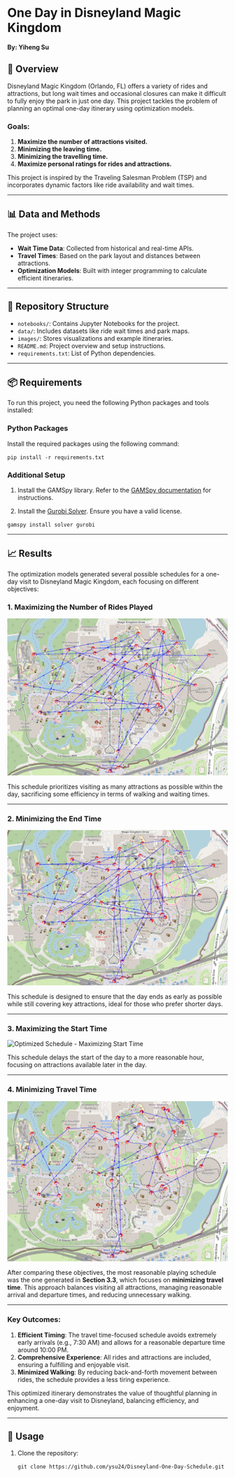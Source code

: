 # One Day in Disneyland Magic Kingdom
**By: Yiheng Su**

## 📖 Overview

Disneyland Magic Kingdom (Orlando, FL) offers a variety of rides and attractions, but long wait times and occasional closures can make it difficult to fully enjoy the park in just one day. This project tackles the problem of planning an optimal one-day itinerary using optimization models.

### Goals:
1. **Maximize the number of attractions visited.**
2. **Minimizing the leaving time.**
3. **Minimizing the travelling time.**
4. **Maximize personal ratings for rides and attractions.**

This project is inspired by the Traveling Salesman Problem (TSP) and incorporates dynamic factors like ride availability and wait times.

---

## 📊 Data and Methods
The project uses:
- **Wait Time Data**: Collected from historical and real-time APIs.
- **Travel Times**: Based on the park layout and distances between attractions.
- **Optimization Models**: Built with integer programming to calculate efficient itineraries.

---

## 📂 Repository Structure
- `notebooks/`: Contains Jupyter Notebooks for the project.
- `data/`: Includes datasets like ride wait times and park maps.
- `images/`: Stores visualizations and example itineraries.
- `README.md`: Project overview and setup instructions.
- `requirements.txt`: List of Python dependencies.

---

## 📦 Requirements

To run this project, you need the following Python packages and tools installed:

### Python Packages
Install the required packages using the following command:
```
pip install -r requirements.txt
```

### Additional Setup
1. Install the GAMSpy library. Refer to the [GAMSpy documentation](https://gamspy.readthedocs.io/en/latest/) for instructions.

2. Install the [Gurobi Solver](https://www.gurobi.com/downloads/). Ensure you have a valid license.
```
gamspy install solver gurobi
```

---

## 📈 Results
The optimization models generated several possible schedules for a one-day visit to Disneyland Magic Kingdom, each focusing on different objectives:

### **1. Maximizing the Number of Rides Played**
![Optimized Schedule - Maximizing Played Rides](images/maxRideMap.png)

This schedule prioritizes visiting as many attractions as possible within the day, sacrificing some efficiency in terms of walking and waiting times.

---

### **2. Minimizing the End Time**
![Optimized Schedule - Minimizing End Time](images/minTimeMap.png)

This schedule is designed to ensure that the day ends as early as possible while still covering key attractions, ideal for those who prefer shorter days.

---

### **3. Maximizing the Start Time**
![Optimized Schedule - Maximizing Start Time](images/maxStartMap.png)

This schedule delays the start of the day to a more reasonable hour, focusing on attractions available later in the day.

---

### **4. Minimizing Travel Time**
![Optimized Schedule - Minimizing Travel Time](images/minTravelMap.png)

After comparing these objectives, the most reasonable playing schedule was the one generated in **Section 3.3**, which focuses on **minimizing travel time**. This approach balances visiting all attractions, managing reasonable arrival and departure times, and reducing unnecessary walking.

---

### Key Outcomes:
1. **Efficient Timing**: The travel time-focused schedule avoids extremely early arrivals (e.g., 7:30 AM) and allows for a reasonable departure time around 10:00 PM.
2. **Comprehensive Experience**: All rides and attractions are included, ensuring a fulfilling and enjoyable visit.
3. **Minimized Walking**: By reducing back-and-forth movement between rides, the schedule provides a less tiring experience.

This optimized itinerary demonstrates the value of thoughtful planning in enhancing a one-day visit to Disneyland, balancing efficiency, and enjoyment. 

---

## 🚀 Usage
1. Clone the repository:
   ```
   git clone https://github.com/ysu24/Disneyland-One-Day-Schedule.git
   ```

